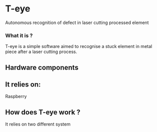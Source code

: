 # T-eye
Autonomous recognition of defect in laser cutting processed element
### What it is ? 
T-eye is a simple software aimed to recognise a stuck element in metal piece after a laser cutting process. 
## Hardware components
It relies on:
-
 Raspberry

## How does T-eye work ? 
It relies on two different system

